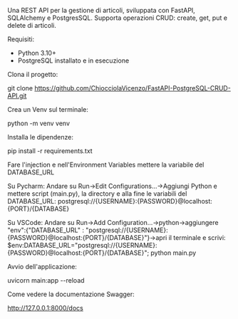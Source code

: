 Una REST API per la gestione di articoli, sviluppata con FastAPI, SQLAlchemy e PostgresSQL. 
Supporta operazioni CRUD: create, get, put e delete di articoli.

Requisiti:

- Python 3.10+
- PostgreSQL installato e in esecuzione

Clona il progetto:

git clone https://github.com/ChiocciolaVicenzo/FastAPI-PostgreSQL-CRUD-API.git

Crea un Venv sul terminale:

python -m venv venv

Installa le dipendenze:

pip install -r requirements.txt

Fare l'injection e nell'Environment Variables mettere la variabile del DATABASE_URL

Su Pycharm: 
Andare su Run->Edit Configurations...->Aggiungi Python e mettere script (main.py), la directory e alla fine le variabili del DATABASE_URL: postgresql://{USERNAME}:{PASSWORD}@localhost:{PORT}/{DATABASE}

Su VSCode:
Andare su Run->Add Configuration...->python->aggiungere "env":{"DATABASE_URL" : "postgresql://{USERNAME}:{PASSWORD}@localhost:{PORT}/{DATABASE}"}->apri il terminale e scrivi: $env:DATABASE_URL="postgresql://{USERNAME}:{PASSWORD}@localhost:{PORT}/{DATABASE}"; python main.py 

Avvio dell'applicazione:

uvicorn main:app --reload

Come vedere la documentazione Swagger:

http://127.0.0.1:8000/docs
